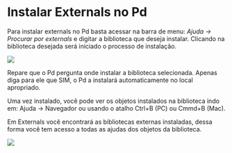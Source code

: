 # Instalar Externals no Pd

Para instalar externals no Pd basta acessar na barra de menu: _Ajuda -&gt; Procurar por externals_ e digitar a biblioteca que deseja instalar. Clicando na biblioteca desejada será iniciado o processo de instalação.

![](https://media.giphy.com/media/VG8gqKrPDQhEImcrvl/giphy.gif)

Repare que o Pd pergunta onde instalar a biblioteca selecionada. Apenas diga para ele que SIM, o Pd a instalará automaticamente no local apropriado.

Uma vez instalado, você pode ver os objetos instalados na biblioteca indo em: Ajuda -&gt; Navegador ou usando o atalho Ctrl+B \(PC\) ou Cmmd+B \(Mac\).

Em Externals você encontrará as bibliotecas externas instaladas, dessa forma você tem acesso a todas as ajudas dos objetos da biblioteca.

![](https://media.giphy.com/media/ifYabQdnnriKedhtQw/giphy.gif)

